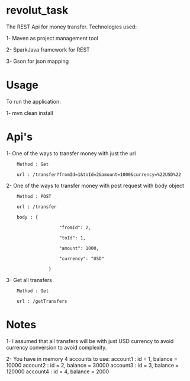 # revolut_task
The REST Api for money transfer. Technologies used:

1- Maven as project management tool

2- SparkJava framework for REST

3- Gson for json mapping


# Usage

To run the application:

1- mvn clean install


# Api's

1- One of the ways to transfer money with just the url

		Method : Get
		
		url : /transfer?fromId=1&toId=2&amount=1000&currency=%22USD%22
		
2- One of the ways to transfer money with post request with body object

		Method : POST
		
		url : /transfer
		
		body : {
		
						"fromId": 2,
						
						"toId": 1,
						
						"amount": 1000,
						
						"currency": "USD"
						
					}
3- Get all transfers

		Method : Get
		
		url : /getTransfers
					
# Notes

1- I assumed that all transfers will be with just USD currency to avoid currency conversion to avoid complexity. 

2- You have in memory 4 accounts to use:
		 account1 : id = 1, balance = 10000
		 account2 : id = 2, balance = 30000
		 account3 : id = 3, balance = 120000
		 account4 : id = 4, balance = 2000
		
